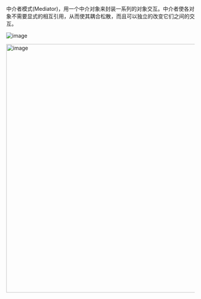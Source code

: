中介者模式(Mediator)，用一个中介对象来封装一系列的对象交互。中介者使各对象不需要显式的相互引用，从而使其耦合松散，而且可以独立的改变它们之间的交互。

![image](https://github.com/ZeroWM/Java-design-pattern/assets/32089940/b4df55af-6be3-4ad2-a726-091361e3cf3c)

<img width="665" alt="image" src="https://github.com/ZeroWM/Java-design-pattern/assets/32089940/0bcbd211-8f74-4bd1-94d9-65f58b28e8f0">

